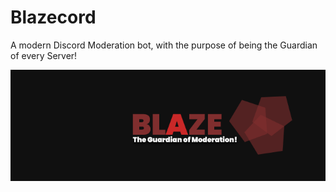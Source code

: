 # Blazecord

A modern Discord Moderation bot, with the purpose of being the Guardian of every Server!

![banner](https://raw.githubusercontent.com/Blazecord/.github/main/assets/BLAZEBANNER.png)
